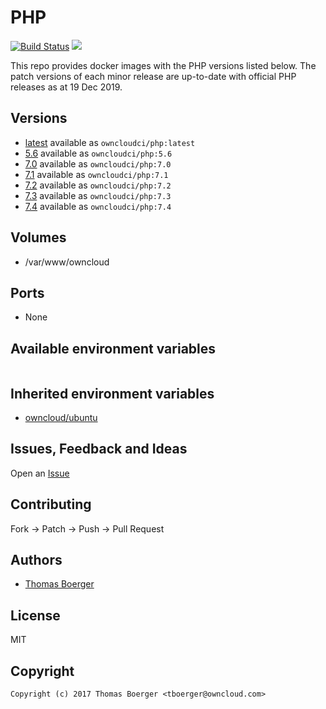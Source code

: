 # PHP

[![Build Status](https://cloud.drone.io/api/badges/owncloud-ci/php/status.svg)](https://cloud.drone.io/owncloud-ci/php)
[![](https://images.microbadger.com/badges/image/owncloudci/php.svg)](https://microbadger.com/images/owncloudci/php "Get your own image badge on microbadger.com")

This repo provides docker images with the PHP versions listed below.
The patch versions of each minor release are up-to-date with official PHP releases as at 19 Dec 2019.

## Versions

* [latest](./latest) available as `owncloudci/php:latest`
* [5.6](./v5.6) available as `owncloudci/php:5.6`
* [7.0](./v7.0) available as `owncloudci/php:7.0`
* [7.1](./v7.1) available as `owncloudci/php:7.1`
* [7.2](./v7.2) available as `owncloudci/php:7.2`
* [7.3](./v7.3) available as `owncloudci/php:7.3`
* [7.4](./v7.4) available as `owncloudci/php:7.4`

## Volumes

* /var/www/owncloud

## Ports

* None

## Available environment variables

```

```

## Inherited environment variables

* [owncloud/ubuntu](https://github.com/owncloud-docker/ubuntu#available-environment-variables)

## Issues, Feedback and Ideas

Open an [Issue](https://github.com/owncloud-ci/php/issues)

## Contributing

Fork -> Patch -> Push -> Pull Request

## Authors

* [Thomas Boerger](https://github.com/tboerger)

## License

MIT

## Copyright

```
Copyright (c) 2017 Thomas Boerger <tboerger@owncloud.com>
```
